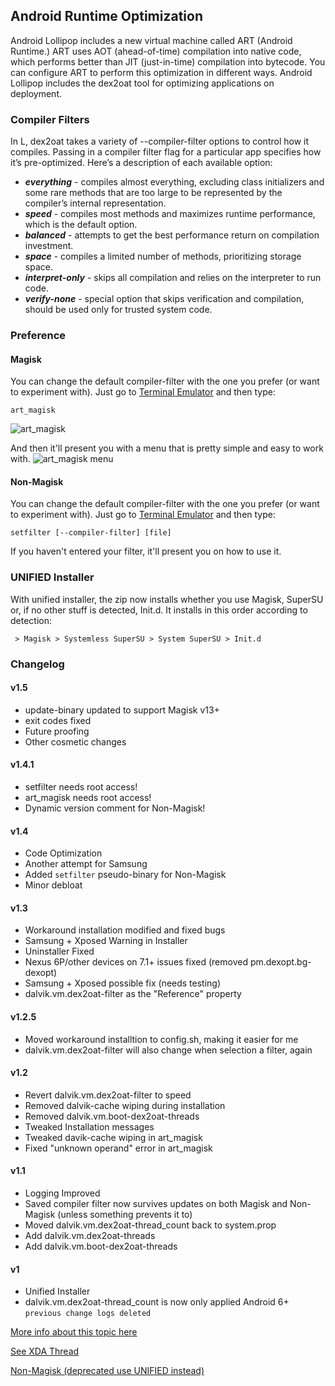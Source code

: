 ## Android Runtime Optimization

Android Lollipop includes a new virtual machine called ART (Android Runtime.) ART uses AOT (ahead-of-time) compilation into native code, which performs better than JIT (just-in-time) compilation into bytecode. You can configure ART to perform this optimization in different ways.
Android Lollipop includes the dex2oat tool for optimizing applications on deployment.

### Compiler Filters

In L, dex2oat takes a variety of --compiler-filter options to control how it compiles. Passing in a compiler filter flag for a particular app specifies how it’s pre-optimized. Here’s a description of each available option:

 * **_everything_** - compiles almost everything, excluding class initializers and some rare methods that are too large to be represented by the compiler’s internal representation.
 * **_speed_** - compiles most methods and maximizes runtime performance, which is the default option.
 * **_balanced_** - attempts to get the best performance return on compilation investment.
 * **_space_** - compiles a limited number of methods, prioritizing storage space.
 * **_interpret-only_** - skips all compilation and relies on the interpreter to run code.
 * **_verify-none_** - special option that skips verification and compilation, should be used only for trusted system code.

### Preference

#### Magisk

You can change the default compiler-filter with the one you prefer (or want to experiment with).
Just go to [Terminal Emulator](https://play.google.com/store/apps/details?id=jackpal.androidterm) and then type:

	art_magisk
![art_magisk](http://i.imgur.com/1HmveXF.png)

And then it'll present you with a menu that is pretty simple and easy to work with.
![art_magisk menu](http://i.imgur.com/OCME41l.png)

#### Non-Magisk

You can change the default compiler-filter with the one you prefer (or want to experiment with).
Just go to [Terminal Emulator](https://play.google.com/store/apps/details?id=jackpal.androidterm) and then type:

	setfilter [--compiler-filter] [file]

If you haven't entered your filter, it'll present you on how to use it.

### UNIFIED Installer

With unified installer, the zip now installs whether you use Magisk, SuperSU or, if no other stuff is detected, Init.d.
It installs in this order according to detection:

` > Magisk > Systemless SuperSU > System SuperSU > Init.d`


### Changelog
#### v1.5
* update-binary updated to support Magisk v13+
* exit codes fixed
* Future proofing
* Other cosmetic changes
#### v1.4.1
* setfilter needs root access!
* art_magisk needs root access!
* Dynamic version comment for Non-Magisk!
#### v1.4
* Code Optimization
* Another attempt for Samsung
* Added `setfilter` pseudo-binary for Non-Magisk
* Minor debloat
#### v1.3
* Workaround installation modified and fixed bugs
* Samsung + Xposed Warning in Installer
* Uninstaller Fixed
* Nexus 6P/other devices on 7.1+ issues fixed (removed pm.dexopt.bg-dexopt)
* Samsung + Xposed possible fix (needs testing)
* dalvik.vm.dex2oat-filter as the "Reference" property
#### v1.2.5
* Moved workaround installtion to config.sh, making it easier for me
* dalvik.vm.dex2oat-filter will also change when selection a filter, again
#### v1.2
* Revert dalvik.vm.dex2oat-filter to speed
* Removed dalvik-cache wiping during installation
* Removed dalvik.vm.boot-dex2oat-threads
* Tweaked Installation messages
* Tweaked davik-cache wiping in art_magisk
* Fixed "unknown operand" error in art_magisk
#### v1.1
* Logging Improved
* Saved compiler filter now survives updates on both Magisk and Non-Magisk (unless something prevents it to)
* Moved dalvik.vm.dex2oat-thread_count back to system.prop
* Add dalvik.vm.dex2oat-threads
* Add dalvik.vm.boot-dex2oat-threads
#### v1
* Unified Installer
* dalvik.vm.dex2oat-thread_count is now only applied Android 6+
`previous change logs deleted`


[More info about this topic here](https://source.android.com/devices/tech/dalvik/configure)

[See XDA Thread](https://forum.xda-developers.com/apps/magisk/module-android-runtime-optimization-t3596559)

[Non-Magisk (deprecated use UNIFIED instead)](https://www.androidfilehost.com/?w=files&flid=178198)
